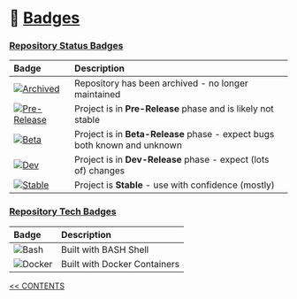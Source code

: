 # 📛 [Badges]()

### [Repository Status Badges]()

| Badge                                                                                                                                                      | Description                                                               |
|:-----------------------------------------------------------------------------------------------------------------------------------------------------------|:--------------------------------------------------------------------------|
| [![Archived](https://img.shields.io/badge/Status-Archived-ffff00?labelColor=31383f)](https://github.com/Ragdata/Ragdata/blob/master/docs/badges.md)        | Repository has been archived - no longer maintained                       | 
| [![Pre-Release](https://img.shields.io/badge/Status-Pre--Release-d20000?labelColor=31383f)](https://github.com/Ragdata/Ragdata/blob/master/docs/badges.md) | Project is in **Pre-Release** phase and is likely not stable              |
| [![Beta](https://img.shields.io/badge/Status-Beta--Release-ffb02e?labelColor=31383f)](https://github.com/Ragdata/Ragdata/blob/master/docs/badges.md)       | Project is in **Beta-Release** phase - expect bugs both known and unknown |
| [![Dev](https://img.shields.io/badge/Status-Dev--Release-548af7?labelColor=31383f)](https://github.com/Ragdata/Ragdata/blob/master/docs/badges.md)         | Project is in **Dev-Release** phase - expect (lots of) changes            |
| [![Stable](https://img.shields.io/badge/Status-Stable-33cc56?labelColor=31383f)](https://github.com/Ragdata/Ragdata/blob/master/docs/badges.md)            | Project is **Stable** - use with confidence (mostly)                      |

### [Repository Tech Badges]()

| Badge                                                                               | Description                  |
|:------------------------------------------------------------------------------------|:-----------------------------|
| ![Bash](https://img.shields.io/badge/BASH-72a824?logo=gnubash&labelColor=31383f)    | Built with BASH Shell        |
| ![Docker](https://img.shields.io/badge/Docker-1d63ed?logo=docker&labelColor=31383f) | Built with Docker Containers |













[<< CONTENTS](README.md)
